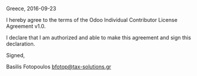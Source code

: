 

Greece, 2016-09-23

I hereby agree to the terms of the Odoo Individual Contributor License Agreement v1.0.

I declare that I am authorized and able to make this agreement and sign this declaration.

Signed,

Basilis Fotopoulos bfotop@tax-solutions.gr
